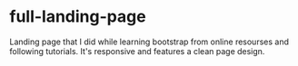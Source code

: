 # full-landing-page

Landing page that I did while learning bootstrap from online resourses and following tutorials.
It's responsive and features a clean page design.
